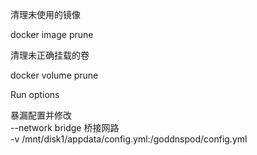 
清理未使用的镜像

docker image prune

清理未正确挂载的卷

docker volume prune

Run options

暴漏配置并修改     
--network bridge 桥接网路   
-v /mnt/disk1/appdata/config.yml:/goddnspod/config.yml